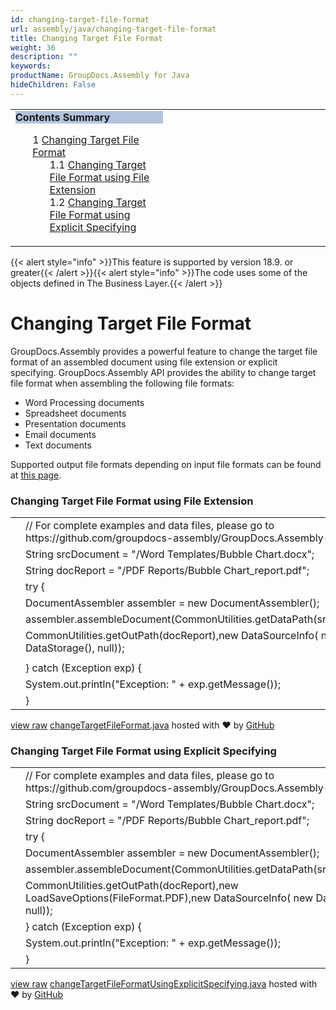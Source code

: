 ```yaml
---
id: changing-target-file-format
url: assembly/java/changing-target-file-format
title: Changing Target File Format
weight: 36
description: ""
keywords: 
productName: GroupDocs.Assembly for Java
hideChildren: False
---
```

<table class="sectionMacro" border="0" cellpadding="5" cellspacing="0" width="100%"><tbody><tr><td valign="top" width="50%"><div class="panel" style="border-top-width: 1px; border-right-width: 1px; border-bottom-width: 1px; border-left-width: 1px;"><div class="panelHeader" style="border-bottom-width: 1px; background-color: rgb(176, 196, 222);"><b>Contents Summary</b></div><div class="panelContent"><style type="text/css">div.rbtoc1593026733437 { padding-top: 0px; padding-right: 0px; padding-bottom: 0px; padding-left: 0px; }div.rbtoc1593026733437 ul { list-style-type: none; list-style-image: none; margin-left: 0px; }div.rbtoc1593026733437 li { margin-left: 0px; padding-left: 0px; }</style><div class="toc rbtoc1593026733437"><ul class="toc-indentation"><li><span class="TOCOutline">1</span> <a href="#ChangingTargetFileFormat-ChangingTargetFileFormat">Changing Target File Format</a><ul class="toc-indentation"><li><span class="TOCOutline">1.1</span> <a href="#ChangingTargetFileFormat-ChangingTargetFileFormatusingFileExtension">Changing Target File Format using File Extension</a></li><li><span class="TOCOutline">1.2</span> <a href="#ChangingTargetFileFormat-ChangingTargetFileFormatusingExplicitSpecifying">Changing Target File Format using Explicit Specifying</a></li></ul></li></ul></div></div></div></td><td valign="top" width="15%">&nbsp;</td><td valign="top" width="35%">&nbsp;</td></tr></tbody></table>

{{< alert style="info" >}}This feature is supported by version 18.9. or greater{{< /alert >}}{{< alert style="info" >}}The code uses some of the objects defined in The Business Layer.{{< /alert >}}

# Changing Target File Format

GroupDocs.Assembly provides a powerful feature to change the target file format of an assembled document using file extension or explicit specifying. GroupDocs.Assembly API provides the ability to change target file format when assembling the following file formats:

*   Word Processing documents
*   Spreadsheet documents 
*   Presentation documents 
*   Email documents 
*   Text documents 

Supported output file formats depending on input file formats can be found at [this page](https://docs.groupdocs.com/display/assemblyjava/Introducing+GroupDocs.Assembly+for+Java#IntroducingGroupDocs.AssemblyforJava-SupportedOutputFileFormatsDependingonInputFileFormats).

### Changing Target File Format using File Extension

<table class="highlight tab-size js-file-line-container" data-tab-size="8" data-paste-markdown-skip=""><tbody><tr><td id="file-changetargetfileformat-java-L1" class="blob-num js-line-number" data-line-number="1"></td><td id="file-changetargetfileformat-java-LC1" class="blob-code blob-code-inner js-file-line"><span class="pl-c"><span class="pl-c">//</span> For complete examples and data files, please go to https://github.com/groupdocs-assembly/GroupDocs.Assembly-for-Java</span></td></tr><tr><td id="file-changetargetfileformat-java-L2" class="blob-num js-line-number" data-line-number="2"></td><td id="file-changetargetfileformat-java-LC2" class="blob-code blob-code-inner js-file-line"><span class="pl-smi">String</span> srcDocument <span class="pl-k">=</span> <span class="pl-s"><span class="pl-pds">"</span>/Word Templates/Bubble Chart.docx<span class="pl-pds">"</span></span>;</td></tr><tr><td id="file-changetargetfileformat-java-L3" class="blob-num js-line-number" data-line-number="3"></td><td id="file-changetargetfileformat-java-LC3" class="blob-code blob-code-inner js-file-line"><span class="pl-smi">String</span> docReport <span class="pl-k">=</span> <span class="pl-s"><span class="pl-pds">"</span>/PDF Reports/Bubble Chart_report.pdf<span class="pl-pds">"</span></span>;</td></tr><tr><td id="file-changetargetfileformat-java-L4" class="blob-num js-line-number" data-line-number="4"></td><td id="file-changetargetfileformat-java-LC4" class="blob-code blob-code-inner js-file-line"><span class="pl-k">try</span> {</td></tr><tr><td id="file-changetargetfileformat-java-L5" class="blob-num js-line-number" data-line-number="5"></td><td id="file-changetargetfileformat-java-LC5" class="blob-code blob-code-inner js-file-line"><span class="pl-smi">DocumentAssembler</span> assembler <span class="pl-k">=</span> <span class="pl-k">new</span> <span class="pl-smi">DocumentAssembler</span>();</td></tr><tr><td id="file-changetargetfileformat-java-L6" class="blob-num js-line-number" data-line-number="6"></td><td id="file-changetargetfileformat-java-LC6" class="blob-code blob-code-inner js-file-line">assembler<span class="pl-k">.</span>assembleDocument(<span class="pl-smi">CommonUtilities</span><span class="pl-k">.</span>getDataPath(srcDocument),</td></tr><tr><td id="file-changetargetfileformat-java-L7" class="blob-num js-line-number" data-line-number="7"></td><td id="file-changetargetfileformat-java-LC7" class="blob-code blob-code-inner js-file-line"><span class="pl-smi">CommonUtilities</span><span class="pl-k">.</span>getOutPath(docReport),<span class="pl-k">new</span> <span class="pl-smi">DataSourceInfo</span>( <span class="pl-k">new</span> <span class="pl-smi">DataStorage</span>(), <span class="pl-c1">null</span>));</td></tr><tr><td id="file-changetargetfileformat-java-L8" class="blob-num js-line-number" data-line-number="8"></td><td id="file-changetargetfileformat-java-LC8" class="blob-code blob-code-inner js-file-line"></td></tr><tr><td id="file-changetargetfileformat-java-L9" class="blob-num js-line-number" data-line-number="9"></td><td id="file-changetargetfileformat-java-LC9" class="blob-code blob-code-inner js-file-line">} <span class="pl-k">catch</span> (<span class="pl-smi">Exception</span> exp) {</td></tr><tr><td id="file-changetargetfileformat-java-L10" class="blob-num js-line-number" data-line-number="10"></td><td id="file-changetargetfileformat-java-LC10" class="blob-code blob-code-inner js-file-line"><span class="pl-smi">System</span><span class="pl-k">.</span>out<span class="pl-k">.</span>println(<span class="pl-s"><span class="pl-pds">"</span>Exception: <span class="pl-pds">"</span></span> <span class="pl-k">+</span> exp<span class="pl-k">.</span>getMessage());</td></tr><tr><td id="file-changetargetfileformat-java-L11" class="blob-num js-line-number" data-line-number="11"></td><td id="file-changetargetfileformat-java-LC11" class="blob-code blob-code-inner js-file-line">}</td></tr></tbody></table>

[view raw](https://gist.github.com/GroupDocsGists/3d8ce601fa438c84ff9a760aee18a7b5/raw/c0a7fd74c9a78c64c67dcd411b5d0c3e2db1a3de/changeTargetFileFormat.java) [changeTargetFileFormat.java](https://gist.github.com/GroupDocsGists/3d8ce601fa438c84ff9a760aee18a7b5#file-changetargetfileformat-java) hosted with ❤ by [GitHub](https://github.com)

### Changing Target File Format using Explicit Specifying

<table class="highlight tab-size js-file-line-container" data-tab-size="8" data-paste-markdown-skip=""><tbody><tr><td id="file-changetargetfileformatusingexplicitspecifying-java-L1" class="blob-num js-line-number" data-line-number="1"></td><td id="file-changetargetfileformatusingexplicitspecifying-java-LC1" class="blob-code blob-code-inner js-file-line"><span class="pl-c"><span class="pl-c">//</span> For complete examples and data files, please go to https://github.com/groupdocs-assembly/GroupDocs.Assembly-for-Java</span></td></tr><tr><td id="file-changetargetfileformatusingexplicitspecifying-java-L2" class="blob-num js-line-number" data-line-number="2"></td><td id="file-changetargetfileformatusingexplicitspecifying-java-LC2" class="blob-code blob-code-inner js-file-line"><span class="pl-smi">String</span> srcDocument <span class="pl-k">=</span> <span class="pl-s"><span class="pl-pds">"</span>/Word Templates/Bubble Chart.docx<span class="pl-pds">"</span></span>;</td></tr><tr><td id="file-changetargetfileformatusingexplicitspecifying-java-L3" class="blob-num js-line-number" data-line-number="3"></td><td id="file-changetargetfileformatusingexplicitspecifying-java-LC3" class="blob-code blob-code-inner js-file-line"><span class="pl-smi">String</span> docReport <span class="pl-k">=</span> <span class="pl-s"><span class="pl-pds">"</span>/PDF Reports/Bubble Chart_report.pdf<span class="pl-pds">"</span></span>;</td></tr><tr><td id="file-changetargetfileformatusingexplicitspecifying-java-L4" class="blob-num js-line-number" data-line-number="4"></td><td id="file-changetargetfileformatusingexplicitspecifying-java-LC4" class="blob-code blob-code-inner js-file-line"><span class="pl-k">try</span> {</td></tr><tr><td id="file-changetargetfileformatusingexplicitspecifying-java-L5" class="blob-num js-line-number" data-line-number="5"></td><td id="file-changetargetfileformatusingexplicitspecifying-java-LC5" class="blob-code blob-code-inner js-file-line"><span class="pl-smi">DocumentAssembler</span> assembler <span class="pl-k">=</span> <span class="pl-k">new</span> <span class="pl-smi">DocumentAssembler</span>();</td></tr><tr><td id="file-changetargetfileformatusingexplicitspecifying-java-L6" class="blob-num js-line-number" data-line-number="6"></td><td id="file-changetargetfileformatusingexplicitspecifying-java-LC6" class="blob-code blob-code-inner js-file-line">assembler<span class="pl-k">.</span>assembleDocument(<span class="pl-smi">CommonUtilities</span><span class="pl-k">.</span>getDataPath(srcDocument),</td></tr><tr><td id="file-changetargetfileformatusingexplicitspecifying-java-L7" class="blob-num js-line-number" data-line-number="7"></td><td id="file-changetargetfileformatusingexplicitspecifying-java-LC7" class="blob-code blob-code-inner js-file-line"><span class="pl-smi">CommonUtilities</span><span class="pl-k">.</span>getOutPath(docReport),<span class="pl-k">new</span> <span class="pl-smi">LoadSaveOptions</span>(<span class="pl-smi">FileFormat</span><span class="pl-c1"><span class="pl-k">.</span>PDF</span>),<span class="pl-k">new</span> <span class="pl-smi">DataSourceInfo</span>( <span class="pl-k">new</span> <span class="pl-smi">DataStorage</span>(), <span class="pl-c1">null</span>));</td></tr><tr><td id="file-changetargetfileformatusingexplicitspecifying-java-L8" class="blob-num js-line-number" data-line-number="8"></td><td id="file-changetargetfileformatusingexplicitspecifying-java-LC8" class="blob-code blob-code-inner js-file-line">} <span class="pl-k">catch</span> (<span class="pl-smi">Exception</span> exp) {</td></tr><tr><td id="file-changetargetfileformatusingexplicitspecifying-java-L9" class="blob-num js-line-number" data-line-number="9"></td><td id="file-changetargetfileformatusingexplicitspecifying-java-LC9" class="blob-code blob-code-inner js-file-line"><span class="pl-smi">System</span><span class="pl-k">.</span>out<span class="pl-k">.</span>println(<span class="pl-s"><span class="pl-pds">"</span>Exception: <span class="pl-pds">"</span></span> <span class="pl-k">+</span> exp<span class="pl-k">.</span>getMessage());</td></tr><tr><td id="file-changetargetfileformatusingexplicitspecifying-java-L10" class="blob-num js-line-number" data-line-number="10"></td><td id="file-changetargetfileformatusingexplicitspecifying-java-LC10" class="blob-code blob-code-inner js-file-line">}</td></tr></tbody></table>

[view raw](https://gist.github.com/GroupDocsGists/7fc012830ee5afd819c9f05535d81e50/raw/6f7148badb69421a6a2725e73c4388da890f0864/changeTargetFileFormatUsingExplicitSpecifying.java) [changeTargetFileFormatUsingExplicitSpecifying.java](https://gist.github.com/GroupDocsGists/7fc012830ee5afd819c9f05535d81e50#file-changetargetfileformatusingexplicitspecifying-java) hosted with ❤ by [GitHub](https://github.com)
